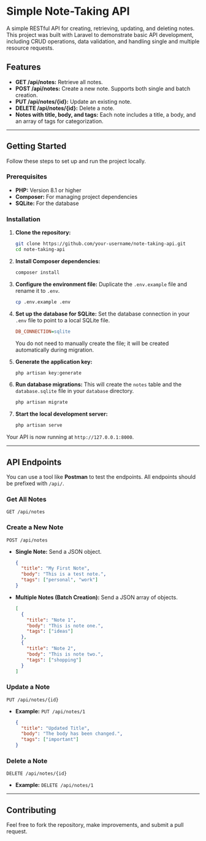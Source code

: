 # Simple Note-Taking API

A simple RESTful API for creating, retrieving, updating, and deleting notes. This project was built with Laravel to demonstrate basic API development, including CRUD operations, data validation, and handling single and multiple resource requests.

## Features

  * **GET /api/notes:** Retrieve all notes.
  * **POST /api/notes:** Create a new note. Supports both single and batch creation.
  * **PUT /api/notes/{id}:** Update an existing note.
  * **DELETE /api/notes/{id}:** Delete a note.
  * **Notes with title, body, and tags:** Each note includes a title, a body, and an array of tags for categorization.

-----

## Getting Started

Follow these steps to set up and run the project locally.

### Prerequisites

  * **PHP:** Version 8.1 or higher
  * **Composer:** For managing project dependencies
  * **SQLite:** For the database

### Installation

1.  **Clone the repository:**

    ```bash
    git clone https://github.com/your-username/note-taking-api.git
    cd note-taking-api
    ```

2.  **Install Composer dependencies:**

    ```bash
    composer install
    ```

3.  **Configure the environment file:**
    Duplicate the `.env.example` file and rename it to `.env`.

    ```bash
    cp .env.example .env
    ```

4.  **Set up the database for SQLite:**
    Set the database connection in your `.env` file to point to a local SQLite file.

    ```ini
    DB_CONNECTION=sqlite
    ```

    You do not need to manually create the file; it will be created automatically during migration.

5.  **Generate the application key:**

    ```bash
    php artisan key:generate
    ```

6.  **Run database migrations:**
    This will create the `notes` table and the `database.sqlite` file in your `database` directory.

    ```bash
    php artisan migrate
    ```

7.  **Start the local development server:**

    ```bash
    php artisan serve
    ```

Your API is now running at `http://127.0.0.1:8000`.

-----

## API Endpoints

You can use a tool like **Postman** to test the endpoints. All endpoints should be prefixed with `/api/`.

### Get All Notes

`GET /api/notes`

### Create a New Note

`POST /api/notes`

  * **Single Note:** Send a JSON object.
    ```json
    {
      "title": "My First Note",
      "body": "This is a test note.",
      "tags": ["personal", "work"]
    }
    ```
  * **Multiple Notes (Batch Creation):** Send a JSON array of objects.
    ```json
    [
      {
        "title": "Note 1",
        "body": "This is note one.",
        "tags": ["ideas"]
      },
      {
        "title": "Note 2",
        "body": "This is note two.",
        "tags": ["shopping"]
      }
    ]
    ```

### Update a Note

`PUT /api/notes/{id}`

  * **Example:** `PUT /api/notes/1`
    ```json
    {
      "title": "Updated Title",
      "body": "The body has been changed.",
      "tags": ["important"]
    }
    ```

### Delete a Note

`DELETE /api/notes/{id}`

  * **Example:** `DELETE /api/notes/1`

-----

## Contributing

Feel free to fork the repository, make improvements, and submit a pull request.